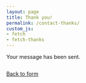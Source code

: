 ```yaml
---
layout: page
title: Thank you!
permalink: /contact-thanks/
custom_js:
- fetch
- fetch-thanks
---
```


<p>Your message has been sent.</p>

<div id="fetch-result" style="margin-bottom: 2em;"></div>

<p><a href="/contact" class="btn btn-default">Back to form</a></p>
